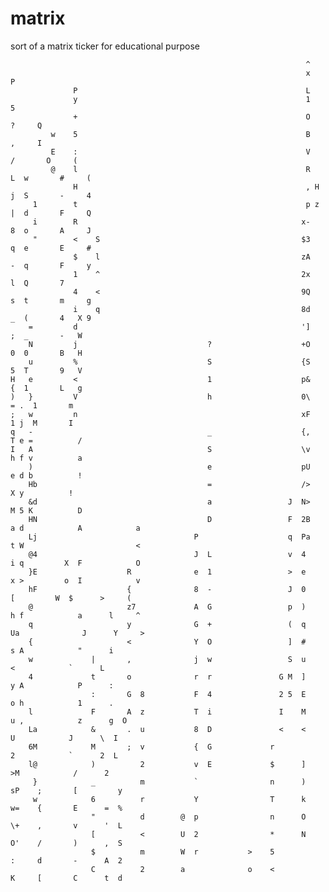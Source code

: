 matrix
======

sort of a matrix ticker for educational purpose


																	  ^                                 
																	  x                      P          
				  P                                                   L                                 
				  y                                                   1                   5             
				  +                                                   O                   ?     Q       
			 w    5                                                   B                   ,     I       
			 E    :                                                   V           /       O     (       
			 @    l                                                   R        L  w       #     (       
				  H                                                   , H      j  S       -     4       
		 1        t                                                   p z      |  d       F     Q       
		 i        R                                                  x-        8  o       A     J       
		 "        <    S                                             $3        q  e       E     #       
				  $    l                                             zA        -  q       F     y       
				  1    ^                                             2x        l  Q       7             
				  4    <                                             9Q        s  t       m     g       
				  i    q                                             8d        _  (       4   X 9       
		=         d                                                  ']        ;  _       -   W         
		N         j                             ?                    +O        0  0       B   H         
		u         %                             S                    {S        5  T       9   V         
	H   e         <                             1                    p&        {  1       L   g         
	)   }         V                             h                    0\      = .  1       m             
	;   w         n                                                  xF      1 j  M       I             
	q   -                                       _                    {,    T e =          /             
	I   A                                       S                    \v    h f v          a             
		)                                       e                    pU    e d b          !             
		Hb                                      =                    />      X y          !             
		&d                                      a                 J  N>    M 5 K          D             
		HN                                      D                 F  2B    a d            A            a
		Lj                                   P                    q  Pa    t W                         <
		@4                                   J  L                 v  4     i q         X  F            O
		}E                    R              e  1                 >  e     x >         o  I            v
		hF                    {              8  -                 J  0       [         W  $      >     (
		@                     z7             A  G                 p  )     h f            a      l     ^
		q                     y              G  +                 (  q    Ua              J      Y     >
		{                     <              Y  O                 ]  #     s A            "      i      
		w             |       ,              j  w                 S  u       <            `      L      
		4             t       o              r  r               G M  ]     y A            P      :      
					  :       G  8           F  4               2 5  E     o h            1      .      
		l             F       A  z           T  i               I    M     u ,            z      g  O   
		La            &       .  u           8  D               <    <       U            J      \  I   
		6M            M       ;  v           {  G             r              2            `      2  L   
		l@            )          2           v  E             $      ]      >M            /      2      
		 }            _          m           `                n      )      sP    ;       [         y   
		 w            6          r           Y                T      k      w=    {       E      =  %   
					  "          d        @  p                n      O      \+    ,       v      '  L   
					  [          <        U  2                *      N      O'    /       )      ,  S   
					  $          m        W  r           >    5             :     d       -      A  2   
					  C          2        a              o    <             K     [       C      t  d   
